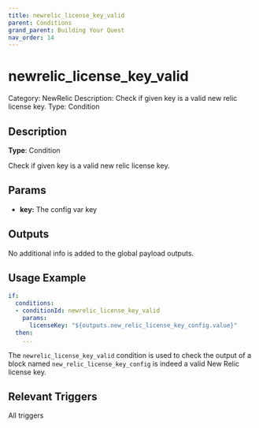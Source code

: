 ```yaml
---
title: newrelic_license_key_valid
parent: Conditions
grand_parent: Building Your Quest
nav_order: 14
---
```


# newrelic_license_key_valid

Category: NewRelic
Description: Check if given key is a valid new relic license key.
Type: Condition

## Description

**Type**: Condition

Check if given key is a valid new relic license key.

## Params

- **key:** The config var key

## Outputs

No additional info is added to the global payload outputs.

## Usage Example

```yaml
if:
  conditions:
  - conditionId: newrelic_license_key_valid
    params:
      licenseKey: "${outputs.new_relic_license_key_config.value}"
  then:
    ...
```

The `newrelic_license_key_valid` condition is used to check the output of a block named `new_relic_license_key_config` is indeed a valid New Relic license key.

## Relevant Triggers

All triggers

